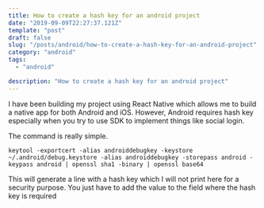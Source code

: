 ```yaml
---
title: How to create a hash key for an android project
date: "2019-09-09T22:27:37.121Z"
template: "post"
draft: false
slug: "/posts/android/how-to-create-a-hash-key-for-an-android-project"
category: "android"
tags:
  - "android"

description: "How to create a hash key for an android project"
---
```


I have been building my project using React Native which allows me to build a native app for both Android and iOS. However, Android requires hash key especially when you try to use SDK to implement things like social login.

The command is really simple.

`keytool -exportcert -alias androiddebugkey -keystore ~/.android/debug.keystore -alias androiddebugkey -storepass android -keypass android | openssl sha1 -binary | openssl base64`

This will generate a line with a hash key which I will not print here for a security purpose. You just have to add the value to the field where the hash key is required
